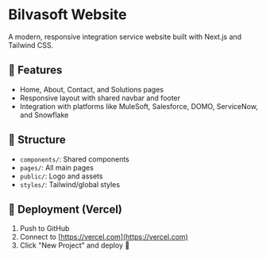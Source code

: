 # Bilvasoft Website

A modern, responsive integration service website built with Next.js and Tailwind CSS.

## 🚀 Features

- Home, About, Contact, and Solutions pages
- Responsive layout with shared navbar and footer
- Integration with platforms like MuleSoft, Salesforce, DOMO, ServiceNow, and Snowflake

## 📁 Structure

- `components/`: Shared components
- `pages/`: All main pages
- `public/`: Logo and assets
- `styles/`: Tailwind/global styles

## 🚀 Deployment (Vercel)

1. Push to GitHub
2. Connect to [https://vercel.com](https://vercel.com)
3. Click "New Project" and deploy 🎉
